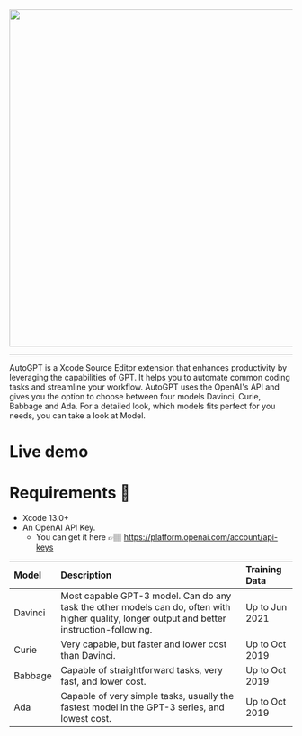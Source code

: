 <div align="center">
  <img src="https://user-images.githubusercontent.com/26815443/220186824-96a525aa-64c4-48a9-bfc1-693521fa74c6.png" width="600"/>
</div>

--------

AutoGPT is a Xcode Source Editor extension that enhances productivity by leveraging the capabilities of GPT. It helps you to automate common coding tasks and streamline your workflow. AutoGPT uses the OpenAI's API and gives you the option to choose between four models Davinci, Curie, Babbage and Ada. For a detailed look, which models fits perfect for you needs, you can take a look at Model.

# Live demo

# Requirements 🚨

* Xcode 13.0+
* An OpenAI API Key.
  * You can get it here 👉🏽 https://platform.openai.com/account/api-keys
              


| Model | Description    | Training Data    |
| :---   | :- | :--- |
| Davinci | Most capable GPT-3 model. Can do any task the other models can do, often with higher quality, longer output and better instruction-following. | Up to Jun 2021  |
| Curie | Very capable, but faster and lower cost than Davinci. | Up to Oct 2019  |
| Babbage | Capable of straightforward tasks, very fast, and lower cost. | Up to Oct 2019 |
| Ada | Capable of very simple tasks, usually the fastest model in the GPT-3 series, and lowest cost. | Up to Oct 2019  |

